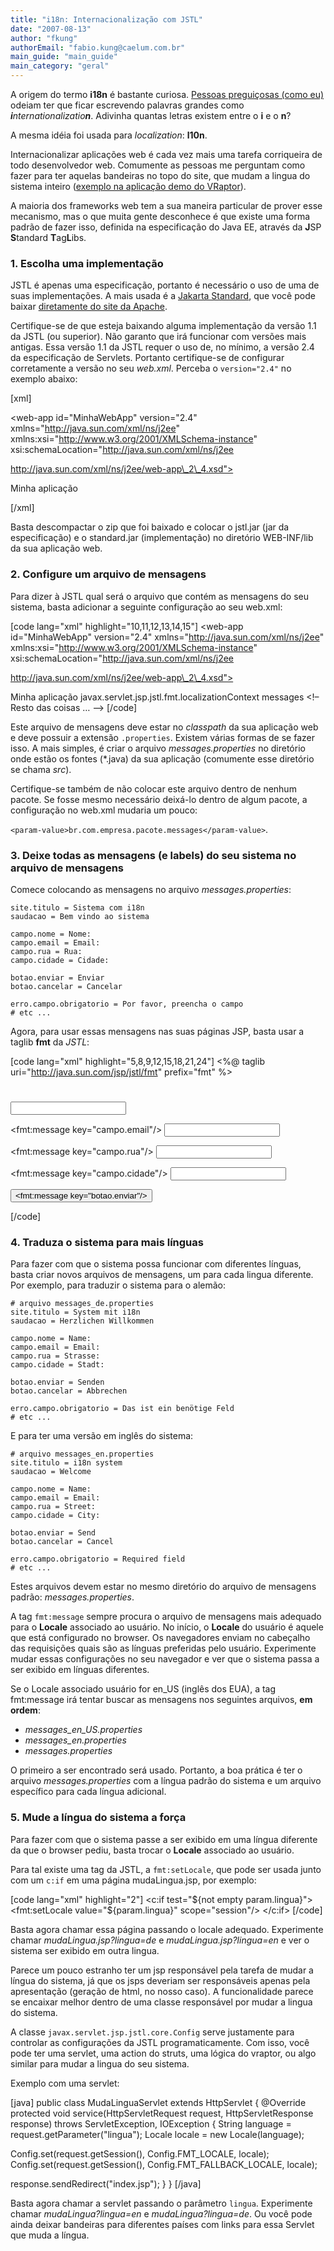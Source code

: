 ```yaml
---
title: "i18n: Internacionalização com JSTL"
date: "2007-08-13"
author: "fkung"
authorEmail: "fabio.kung@caelum.com.br"
main_guide: "main_guide"
main_category: "geral"
---
```


A origem do termo **i18n** é bastante curiosa. [Pessoas preguiçosas (como eu)](http://www.techtips.com.br/programacao/bom-programador-preguioso/) odeiam ter que ficar escrevendo palavras grandes como _**i**nternationalizatio**n**_. Adivinha quantas letras existem entre o **i** e o **n**?

A mesma idéia foi usada para _localization_: **l10n**.

Internacionalizar aplicações web é cada vez mais uma tarefa corriqueira de todo desenvolvedor web. Comumente as pessoas me perguntam como fazer para ter aquelas bandeiras no topo do site, que mudam a lingua do sistema inteiro ([exemplo na aplicação demo do VRaptor](http://www.vraptor.org/mydvds)).

A maioria dos frameworks web tem a sua maneira particular de prover esse mecanismo, mas o que muita gente desconhece é que existe uma forma padrão de fazer isso, definida na especificação do Java EE, através da **J**SP **S**tandard **T**ag**L**ibs.

### 1\. Escolha uma implementação

JSTL é apenas uma especificação, portanto é necessário o uso de uma de suas implementações. A mais usada é a [Jakarta Standard](http://jakarta.apache.org/taglibs/doc/standard-doc/intro.html), que você pode baixar [diretamente do site da Apache](http://jakarta.apache.org/site/downloads/downloads_taglibs-standard.cgi).

Certifique-se de que esteja baixando alguma implementação da versão 1.1 da JSTL (ou superior). Não garanto que irá funcionar com versões mais antigas. Essa versão 1.1 da JSTL requer o uso de, no mínimo, a versão 2.4 da especificação de Servlets. Portanto certifique-se de configurar corretamente a versão no seu _web.xml_. Perceba o `version="2.4"` no exemplo abaixo:

\[xml\] <?xml version="1.0" encoding="UTF-8"?>

<web-app id="MinhaWebApp" version="2.4" xmlns="http://java.sun.com/xml/ns/j2ee" xmlns:xsi="http://www.w3.org/2001/XMLSchema-instance" xsi:schemaLocation="http://java.sun.com/xml/ns/j2ee

http://java.sun.com/xml/ns/j2ee/web-app\_2\_4.xsd">

<display-name>Minha aplicação</display-name>

<!-- Resto das coisas ... -->

</web-app> \[/xml\]

Basta descompactar o zip que foi baixado e colocar o jstl.jar (jar da especificação) e o standard.jar (implementação) no diretório WEB-INF/lib da sua aplicação web.

### 2\. Configure um arquivo de mensagens

Para dizer à JSTL qual será o arquivo que contém as mensagens do seu sistema, basta adicionar a seguinte configuração ao seu web.xml:

\[code lang="xml" highlight="10,11,12,13,14,15"\] <web-app id="MinhaWebApp" version="2.4" xmlns="http://java.sun.com/xml/ns/j2ee" xmlns:xsi="http://www.w3.org/2001/XMLSchema-instance" xsi:schemaLocation="http://java.sun.com/xml/ns/j2ee

http://java.sun.com/xml/ns/j2ee/web-app\_2\_4.xsd">

<display-name>Minha aplicação</display-name> <context-param> <param-name> javax.servlet.jsp.jstl.fmt.localizationContext </param-name> <param-value>messages</param-value> </context-param> <!– Resto das coisas … –> </web-app> \[/code\]

Este arquivo de mensagens deve estar no _classpath_ da sua aplicação web e deve possuir a extensão `.properties`. Existem várias formas de se fazer isso. A mais simples, é criar o arquivo _messages.properties_ no diretório onde estão os fontes (\*.java) da sua aplicação (comumente esse diretório se chama _src_).

Certifique-se também de não colocar este arquivo dentro de nenhum pacote. Se fosse mesmo necessário deixá-lo dentro de algum pacote, a configuração no web.xml mudaria um pouco:

`<param-value>br.com.empresa.pacote.messages</param-value>`.

### 3\. Deixe todas as mensagens (e labels) do seu sistema no arquivo de mensagens

Comece colocando as mensagens no arquivo _messages.properties_:

```
site.titulo = Sistema com i18n
saudacao = Bem vindo ao sistema

campo.nome = Nome:
campo.email = Email:
campo.rua = Rua:
campo.cidade = Cidade: 

botao.enviar = Enviar
botao.cancelar = Cancelar

erro.campo.obrigatorio = Por favor, preencha o campo
# etc ...
```

Agora, para usar essas mensagens nas suas páginas JSP, basta usar a taglib **fmt** da _JSTL_:

\[code lang="xml" highlight="5,8,9,12,15,18,21,24"\] <%@ taglib uri="http://java.sun.com/jsp/jstl/fmt" prefix="fmt" %>

<html> <head> <title><fmt:message key="site.titulo"/></title> </head> <body> <h1><fmt:message key="site.titulo"/></h1> <p><fmt:message key="saudacao"/></p>

<form> <fmt:message key="campo.nome"/> <input type="text" name="nome" /><br/>

<fmt:message key="campo.email"/> <input type="text" name="email" /><br/>

<fmt:message key="campo.rua"/> <input type="text" name="rua" /><br/>

<fmt:message key="campo.cidade"/> <input type="text" name="cidade" /> <p><input type="submit" value='<fmt:message key="botao.enviar"/>'></p> </form> </body> </html> \[/code\]

### 4\. Traduza o sistema para mais línguas

Para fazer com que o sistema possa funcionar com diferentes línguas, basta criar novos arquivos de mensagens, um para cada lingua diferente. Por exemplo, para traduzir o sistema para o alemão:

```
# arquivo messages_de.properties
site.titulo = System mit i18n
saudacao = Herzlichen Willkommen

campo.nome = Name:
campo.email = Email:
campo.rua = Strasse:
campo.cidade = Stadt: 

botao.enviar = Senden
botao.cancelar = Abbrechen

erro.campo.obrigatorio = Das ist ein benötige Feld
# etc ...
```

E para ter uma versão em inglês do sistema:  

```
# arquivo messages_en.properties
site.titulo = i18n system
saudacao = Welcome

campo.nome = Name:
campo.email = Email:
campo.rua = Street:
campo.cidade = City: 

botao.enviar = Send
botao.cancelar = Cancel

erro.campo.obrigatorio = Required field
# etc ...
```

Estes arquivos devem estar no mesmo diretório do arquivo de mensagens padrão: _messages.properties_.

A tag `fmt:message` sempre procura o arquivo de mensagens mais adequado para o **Locale** associado ao usuário. No início, o **Locale** do usuário é aquele que está configurado no browser. Os navegadores enviam no cabeçalho das requisições quais são as línguas preferidas pelo usuário. Experimente mudar essas configurações no seu navegador e ver que o sistema passa a ser exibido em línguas diferentes.

Se o Locale associado usuário for en\_US (inglês dos EUA), a tag fmt:message irá tentar buscar as mensagens nos seguintes arquivos, **em ordem**:

- _messages\_en\_US.properties_
- _messages\_en.properties_
- _messages.properties_

O primeiro a ser encontrado será usado. Portanto, a boa prática é ter o arquivo _messages.properties_ com a língua padrão do sistema e um arquivo específico para cada língua adicional.

### 5\. Mude a língua do sistema a força

Para fazer com que o sistema passe a ser exibido em uma língua diferente da que o browser pediu, basta trocar o **Locale** associado ao usuário.

Para tal existe uma tag da JSTL, a `fmt:setLocale`, que pode ser usada junto com um `c:if` em uma página mudaLingua.jsp, por exemplo:

\[code lang="xml" highlight="2"\] <c:if test="${not empty param.lingua}"> <fmt:setLocale value="${param.lingua}" scope="session"/> </c:if> \[/code\]

Basta agora chamar essa página passando o locale adequado. Experimente chamar _mudaLingua.jsp?lingua=de_ e _mudaLingua.jsp?lingua=en_ e ver o sistema ser exibido em outra lingua.

Parece um pouco estranho ter um jsp responsável pela tarefa de mudar a língua do sistema, já que os jsps deveriam ser responsáveis apenas pela apresentação (geração de html, no nosso caso). A funcionalidade parece se encaixar melhor dentro de uma classe responsável por mudar a lingua do sistema.

A classe `javax.servlet.jsp.jstl.core.Config` serve justamente para controlar as configurações da JSTL programaticamente. Com isso, você pode ter uma servlet, uma action do struts, uma lógica do vraptor, ou algo similar para mudar a lingua do seu sistema.

Exemplo com uma servlet:

\[java\] public class MudaLinguaServlet extends HttpServlet { @Override protected void service(HttpServletRequest request, HttpServletResponse response) throws ServletException, IOException { String language = request.getParameter("lingua"); Locale locale = new Locale(language);

Config.set(request.getSession(), Config.FMT\_LOCALE, locale); Config.set(request.getSession(), Config.FMT\_FALLBACK\_LOCALE, locale);

response.sendRedirect("index.jsp"); } } \[/java\]

Basta agora chamar a servlet passando o parâmetro `lingua`. Experimente chamar _mudaLingua?lingua=en_ e _mudaLingua?lingua=de_. Ou você pode ainda deixar bandeiras para diferentes países com links para essa Servlet que muda a língua.
